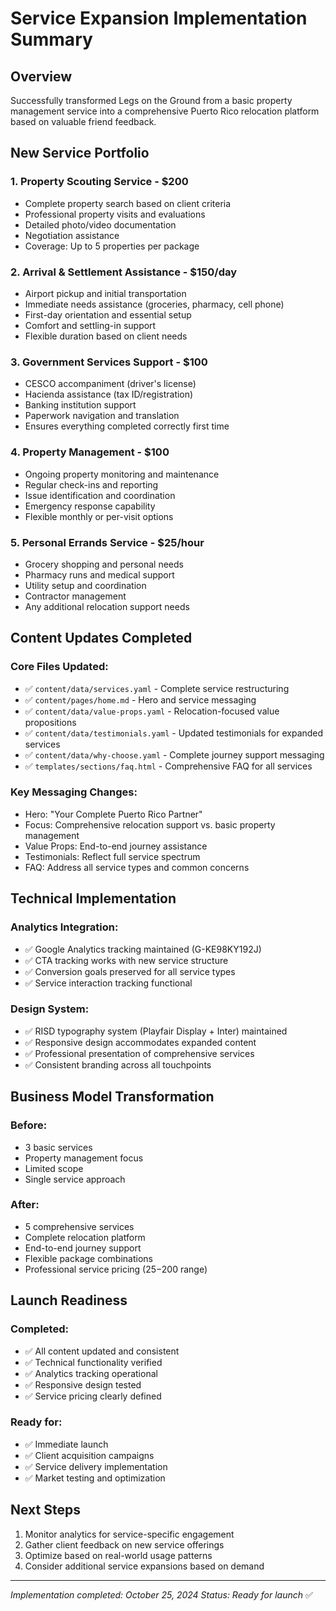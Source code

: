 # Service Expansion Implementation Summary

## Overview
Successfully transformed Legs on the Ground from a basic property management service into a comprehensive Puerto Rico relocation platform based on valuable friend feedback.

## New Service Portfolio

### 1. Property Scouting Service - $200
- Complete property search based on client criteria
- Professional property visits and evaluations
- Detailed photo/video documentation
- Negotiation assistance
- Coverage: Up to 5 properties per package

### 2. Arrival & Settlement Assistance - $150/day
- Airport pickup and initial transportation
- Immediate needs assistance (groceries, pharmacy, cell phone)
- First-day orientation and essential setup
- Comfort and settling-in support
- Flexible duration based on client needs

### 3. Government Services Support - $100
- CESCO accompaniment (driver's license)
- Hacienda assistance (tax ID/registration)
- Banking institution support
- Paperwork navigation and translation
- Ensures everything completed correctly first time

### 4. Property Management - $100
- Ongoing property monitoring and maintenance
- Regular check-ins and reporting
- Issue identification and coordination
- Emergency response capability
- Flexible monthly or per-visit options

### 5. Personal Errands Service - $25/hour
- Grocery shopping and personal needs
- Pharmacy runs and medical support
- Utility setup and coordination
- Contractor management
- Any additional relocation support needs

## Content Updates Completed

### Core Files Updated:
- ✅ `content/data/services.yaml` - Complete service restructuring
- ✅ `content/pages/home.md` - Hero and service messaging
- ✅ `content/data/value-props.yaml` - Relocation-focused value propositions
- ✅ `content/data/testimonials.yaml` - Updated testimonials for expanded services
- ✅ `content/data/why-choose.yaml` - Complete journey support messaging
- ✅ `templates/sections/faq.html` - Comprehensive FAQ for all services

### Key Messaging Changes:
- Hero: "Your Complete Puerto Rico Partner"
- Focus: Comprehensive relocation support vs. basic property management
- Value Props: End-to-end journey assistance
- Testimonials: Reflect full service spectrum
- FAQ: Address all service types and common concerns

## Technical Implementation

### Analytics Integration:
- ✅ Google Analytics tracking maintained (G-KE98KY192J)
- ✅ CTA tracking works with new service structure
- ✅ Conversion goals preserved for all service types
- ✅ Service interaction tracking functional

### Design System:
- ✅ RISD typography system (Playfair Display + Inter) maintained
- ✅ Responsive design accommodates expanded content
- ✅ Professional presentation of comprehensive services
- ✅ Consistent branding across all touchpoints

## Business Model Transformation

### Before:
- 3 basic services
- Property management focus
- Limited scope
- Single service approach

### After:
- 5 comprehensive services
- Complete relocation platform
- End-to-end journey support
- Flexible package combinations
- Professional service pricing ($25-$200 range)

## Launch Readiness

### Completed:
- ✅ All content updated and consistent
- ✅ Technical functionality verified
- ✅ Analytics tracking operational
- ✅ Responsive design tested
- ✅ Service pricing clearly defined

### Ready for:
- ✅ Immediate launch
- ✅ Client acquisition campaigns
- ✅ Service delivery implementation
- ✅ Market testing and optimization

## Next Steps
1. Monitor analytics for service-specific engagement
2. Gather client feedback on new service offerings
3. Optimize based on real-world usage patterns
4. Consider additional service expansions based on demand

---
*Implementation completed: October 25, 2024*
*Status: Ready for launch* ✅